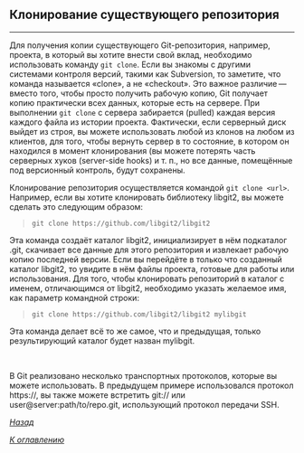 ## **Клонирование существующего репозитория**

---

Для получения копии существующего Git-репозитория, например, проекта, в который вы хотите внести свой вклад, необходимо использовать команду `git clone`. Если вы знакомы с другими системами контроля версий, такими как Subversion, то заметите, что команда называется «clone», а не «checkout». Это важное различие — вместо того, чтобы просто получить рабочую копию, Git получает копию практически всех данных, которые есть на сервере. При выполнении `git clone` с сервера забирается (pulled) каждая версия каждого файла из истории проекта. Фактически, если серверный диск выйдет из строя, вы можете использовать любой из клонов на любом из клиентов, для того, чтобы вернуть сервер в то состояние, в котором он находился в момент клонирования (вы можете потерять часть серверных хуков (server-side hooks) и т. п., но все данные, помещённые под версионный контроль, будут сохранены.

Клонирование репозитория осуществляется командой `git clone <url>`. Например, если вы хотите клонировать библиотеку libgit2, вы можете сделать это следующим образом:

> `git clone https://github.com/libgit2/libgit2`

Эта команда создаёт каталог libgit2, инициализирует в нём подкаталог .git, скачивает все данные для этого репозитория и извлекает рабочую копию последней версии. Если вы перейдёте в только что созданный каталог libgit2, то увидите в нём файлы проекта, готовые для работы или использования. Для того, чтобы клонировать репозиторий в каталог с именем, отличающимся от libgit2, необходимо указать желаемое имя, как параметр командной строки:

> `git clone https://github.com/libgit2/libgit2 mylibgit`

Эта команда делает всё то же самое, что и предыдущая, только результирующий каталог будет назван mylibgit.

<br/>

В Git реализовано несколько транспортных протоколов, которые вы можете использовать. В предыдущем примере использовался протокол https://, вы также можете встретить git:// или user@server:path/to/repo.git, использующий протокол передачи SSH.

[*Назад*](createrepos.md)

[*К оглавлению*](readme.md)